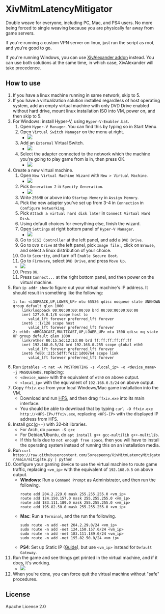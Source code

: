 # XivMitmLatencyMitigator
Double weave for everyone, including PC, Mac, and PS4 users. No more being forced to single weaving because you are physically far away from game servers.

If you're running a custom VPN server on linux, just run the script as root, and you're good to go.

If you're running Windows, you can use [XivAlexander addon](https://github.com/Soreepeong/XivAlexander) instead. You can use both solutions at the same time, in which case, XivAlexander will take precedence. 

## How to use
1. If you have a linux machine running in same network, skip to 5.
2. If you have a virtualization solution installed regardless of host operating system, add an empty virtual machine with only DVD Drive enabled without hard drive, mount linux installation ISO into VM, power on, and then skip to 5.
3. For Windows: install Hyper-V, using `Hyper-V-Enabler.bat`.
   1. Open `Hyper-V Manager`. You can find this by typing so in Start Menu.
   2. Open `Virtual Switch Manager` on the menu at right.
      * ![](img/hv1.png)
   3. Add an `External` Virtual Switch.
      * ![](img/hv2.png)
   4. Select the adapter connected to the network which the machine you're going to play game from is in, then press OK.
      * ![](img/hv3.png)
4. Create a new virtual machine.
   1. Open `New Virtual Machine Wizard` with `New > Virtual Machine`.
      * ![](img/hv4.png)
   2. Pick `Generation 2` in `Specify Generation`.
      * ![](img/hv5.png)
   3. Write `256MB` or above into `Startup Memory` in `Assign Memory`.
   4. Pick the new adapter you've set up from 3-4 in `Connection` in `Configure Networking`.
   5. Pick `Attach a virtual hard disk later` in `Connect Virtual Hard Disk`.
   6. Using default choices for everything else, finish the wizard.
   7. Open `Settings` at right bottom panel of `Hyper-V Manager`.
      * ![](img/hv6.png)
   8. Go to `SCSI Controller` at the left panel, and add a `DVD Drive`.
   9. Go to `DVD Drive` at the left panel, pick `Image file:`, click on `Browse`, and select a linux distribution of your choice.
   10. Go to `Security`, and turn off `Enable Secure Boot`.
   11. Go to `Firmware`, select `DVD Drive`, and press `Move Up`.
   * ![](img/hv7.png)
   10. Press `OK`.
   11. Press `Connect...` at the right bottom panel, and then power on the virtual machine.
5. Run `ip addr show` to figure out your virtual machine's IP address. It should result in something like the following:
   ```
   1: lo: <LOOPBACK,UP,LOWER_UP> mtu 65536 qdisc noqueue state UNKNOWN group default qlen 1000
       link/loopback 00:00:00:00:00:00 brd 00:00:00:00:00:00
       inet 127.0.0.1/8 scope host lo
          valid_lft forever preferred_lft forever
       inet6 ::1/128 scope host
          valid_lft forever preferred_lft forever
   2: eth0: <BROADCAST,MULTICAST,UP,LOWER_UP> mtu 1500 qdisc mq state UP group default qlen 1000
       link/ether 00:15:5d:12:1d:00 brd ff:ff:ff:ff:ff:ff
       inet 192.168.0.5/24 brd 192.168.0.255 scope global eth0
          valid_lft forever preferred_lft forever
       inet6 fe80::215:5dff:fe12:1d00/64 scope link
          valid_lft forever preferred_lft forever
   ```
6. Run `iptables -t nat -A POSTROUTING -s <local_ip> -o <device_name> -j MASQUERADE`, replacing:
   * `<device_name>` with the equivalent of `eth0` on above output.
   * `<local_ip>` with the equivalent of `192.168.0.5/24` on above output.
7. Copy `ffxiv.exe` from your local Windows/Mac game installation into the VM.
   * Download and run [HFS](https://www.rejetto.com/hfs/?f=dl), and then drag `ffxiv.exe` into its main interface.
   * You should be able to download that by typing `curl -O ffxiv.exe http://<HFS-IP>/ffxiv.exe`, replacing `<HFS-IP>`
     with the displayed IP address from HFS.
8. Install gcc(g++) with 32-bit libraries.
   * For Arch, do `pacman -S gcc`
   * For Debian/Ubuntu, do `apt install g++ gcc-multilib g++-multilib`.
   * If this fails due to `not enough free space`, then you will have to install the operating system instead of running this on an installation media.
9. Run `curl https://raw.githubusercontent.com/Soreepeong/XivMitmLatencyMitigator/main/mitigate.py | python`
10. Configure your gaming device to use the virtual machine to route game traffic, replacing `<vm_ip>` with the equivalent of `192.168.0.5` on above output.
    * **Windows**: Run a `Command Prompt` as Administrator, and then run the following.
      ```
      route add 204.2.229.0 mask 255.255.255.0 <vm_ip>
      route add 124.150.157.0 mask 255.255.255.0 <vm_ip>
      route add 183.111.189.0 mask 255.255.255.0 <vm_ip>
      route add 195.82.50.0 mask 255.255.255.0 <vm_ip>
      ```
    * **Mac**: Run a `Terminal`, and the run the following.
      ```
      sudo route -n add -net 204.2.29.0/24 <vm_ip>
      sudo route -n add -net 124.150.157.0/24 <vm_ip>
      sudo route -n add -net 183.111.189.0/24 <vm_ip>
      sudo route -n add -net 195.82.50.0/24 <vm_ip>
      ```
    * **PS4**: Set up Static IP ([Guide](https://www.linksys.com/gb/support-article?articleNum=216429)), but use `<vm_ip>` instead for `Default Gateway`.
11. Run the game and see things get printed in the virtual machine, and if it does, it's working.
    * ![](img/running.png)
12. When you're done, you can force quit the virtual machine without "safe" procedures.

## License
Apache License 2.0
